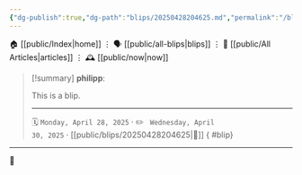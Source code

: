 ```yaml
---
{"dg-publish":true,"dg-path":"blips/20250428204625.md","permalink":"/blips/20250428204625/"}
---
```



<div class="transclusion internal-embed is-loaded"><div class="markdown-embed">




🏠 [[public/Index\|home]]  ⋮ 🗣️ [[public/all-blips\|blips]] ⋮  📝 [[public/All Articles\|articles]]  ⋮ 🕰️ [[public/now\|now]]


</div></div>


> [!summary] **philipp**:
>
> This is a blip.
> - - -
>
> 🗓️ <code>Monday, April 28, 2025</code>  · ✏️ <code> Wednesday, April 30, 2025</code>  · [[public/blips/20250428204625\|🔗]]
{ #blip}




- - -

 👾
